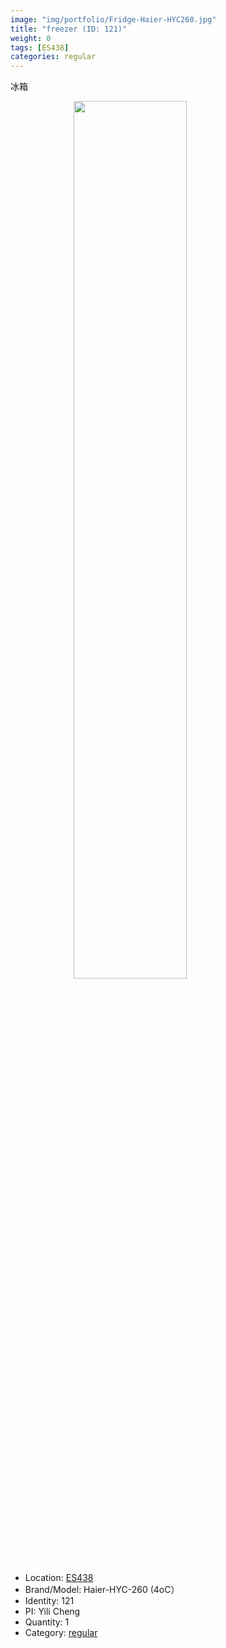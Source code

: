 ```yaml
---
image: "img/portfolio/Fridge-Haier-HYC260.jpg"
title: "freezer (ID: 121)"
weight: 0
tags: [ES438]
categories: regular
---
```


冰箱

<!--more-->

<img src="../../img/portfolio/Fridge-Haier-HYC260.jpg" width="60%" style="display: block; margin: auto;">

- Location: [ES438](../../tags/es438)
- Brand/Model: Haier-HYC-260 (4oC）
- Identity: 121
- PI: Yili Cheng
- Quantity: 1
- Category: [regular](../../categories/regular)






